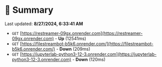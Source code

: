 # 📖 Summary
Last updated: **8/27/2024, 6:33:41 AM**

- `GET` [https://restreamer-09gx.onrender.com](https://restreamer-09gx.onrender.com) - **Up** (12541ms)
- `GET` [https://filestreambot-b5k6.onrender.com/](https://filestreambot-b5k6.onrender.com/) - **Down** (209ms)
- `GET` [https://jupyterlab-python3-12-3.onrender.com](https://jupyterlab-python3-12-3.onrender.com) - **Down** (120ms)
